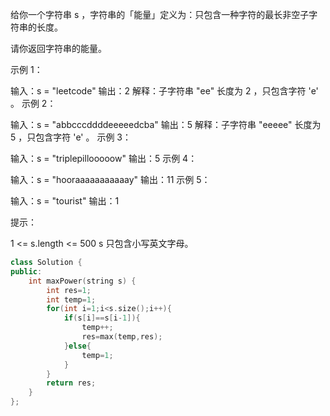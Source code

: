 给你一个字符串 s ，字符串的「能量」定义为：只包含一种字符的最长非空子字符串的长度。

请你返回字符串的能量。

 

示例 1：

输入：s = "leetcode"
输出：2
解释：子字符串 "ee" 长度为 2 ，只包含字符 'e' 。
示例 2：

输入：s = "abbcccddddeeeeedcba"
输出：5
解释：子字符串 "eeeee" 长度为 5 ，只包含字符 'e' 。
示例 3：

输入：s = "triplepillooooow"
输出：5
示例 4：

输入：s = "hooraaaaaaaaaaay"
输出：11
示例 5：

输入：s = "tourist"
输出：1


提示：

1 <= s.length <= 500
s 只包含小写英文字母。

```cpp
class Solution {
public:
    int maxPower(string s) {
        int res=1;
        int temp=1;
        for(int i=1;i<s.size();i++){
            if(s[i]==s[i-1]){
                temp++;
                res=max(temp,res);
            }else{
                temp=1;
            }
        }
        return res;
    }
};
```

